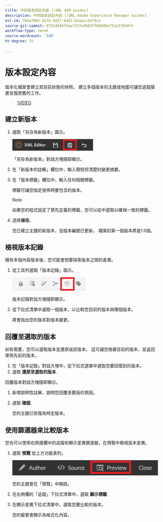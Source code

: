 ```yaml
---
title: 中的版本設定內容 [!DNL AEM Guides]
description: 中的版本設定內容 [!DNL Adobe Experience Manager Guides]
exl-id: 766af002-d17b-4d27-b4d1-baaacc4579ca
source-git-commit: 97254946f5ee732fe3b93ff60dd9ef51a379b9f4
workflow-type: tm+mt
source-wordcount: '349'
ht-degree: 1%

---
```


# 版本設定內容

版本化檔案會建立其目前狀態的快照。 建立多個版本的主題或地圖可讓您追蹤變更並復原舊的工作。

>[!VIDEO](https://video.tv.adobe.com/v/336724?quality=12&learn=on)

## 建立新版本

1. 選取「另存為新版本」圖示。

   ![另存為新版本圖示](images/common/save-as-new-version.png)

   「另存為新版本」對話方塊隨即顯示。

1. 在「新版本的註解」欄位中，輸入簡短但清楚的變更摘要。
1. 在「版本標籤」欄位中，輸入任何相關標籤。

   標籤可讓您指定發佈時要包含的版本。

   >[!NOTE]
   >
   >如果您的程式設定了預先定義的標籤，您可以從中選取以確保一致的標籤。

1. 选择&#x200B;**保存**。

   您已建立主題的新版本，且版本編號已更新。 檔案的第一個版本將是1.0版。

## 檢視版本記錄

擁有多個內容版本後，您可能會想要探索版本之間的差異。

1. 從工具列選取「版本記錄」圖示。

   ![版本記錄圖示](images/lesson-7/version-history.png)

   版本記錄對話方塊隨即顯示。

1. 從下拉式清單中選取一個版本，以比較您目前的版本與哪個版本。

   將會指出您的版本對版本變更。

## 回覆至選取的版本

如有需要，您可以選取版本並還原成該版本。 這可讓您捨棄目前的版本，並返回使用先前的版本。

1. 在「版本記錄」對話方塊中，從下拉式選單中選取您要回復到的版本。
1. 選取 **還原至選取的版本**.

回覆版本對話方塊隨即顯示。

1. 新增說明性註解，說明您回覆至舊版的原因。
1. 選取 **確認**.

   您的主題已恢復為特定版本。

## 使用篩選器來比較版本

您也可以使用右側邊欄中的追蹤和顯示差異篩選器，在預覽中檢視版本差異。

1. 選取 **預覽** 從上方功能表列。

   ![“预览”按钮](images/common/select-preview.png)

   您的主題會在「預覽」中開啟。

1. 在右側欄的「追蹤」下拉式清單中，選取 **顯示標籤**.
1. 在顯示差異下拉式清單中，選取您要比較的版本。

   您的變更會顯示為格式化內容。
